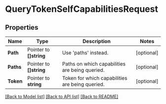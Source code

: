 # QueryTokenSelfCapabilitiesRequest


## Properties

Name | Type | Description | Notes
------------ | ------------- | ------------- | -------------
**Path** | Pointer to **[]string** | Use &#x27;paths&#x27; instead. | [optional] 
**Paths** | Pointer to **[]string** | Paths on which capabilities are being queried. | [optional] 
**Token** | Pointer to **string** | Token for which capabilities are being queried. | [optional] 





[[Back to Model list]](../README.md#documentation-for-models) [[Back to API list]](../README.md#documentation-for-api-endpoints) [[Back to README]](../README.md)


